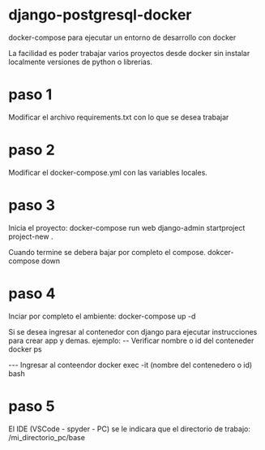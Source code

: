 # django-postgresql-docker
 docker-compose para ejecutar un entorno de desarrollo con docker

 La facilidad es poder trabajar varios proyectos desde docker sin instalar localmente versiones de python o librerias.

 # paso 1
Modificar el archivo requirements.txt con lo que se desea trabajar

# paso 2
Modificar el docker-compose.yml con las variables locales.

# paso 3
Inicia el proyecto:
docker-compose run web django-admin startproject project-new .

Cuando termine se debera bajar por completo el compose.
dokcer-compose down

# paso 4
Inciar por completo el ambiente:
docker-compose up -d

Si se desea ingresar al contenedor con django para ejecutar instrucciones para crear app y demas.
ejemplo:
-- Verificar nombre o id del conteneder
docker ps 

--- Ingresar al conteendor
docker exec -it (nombre del contenedero o id) bash

# paso 5
El IDE (VSCode - spyder - PC) se le indicara que el directorio de trabajo:  /mi_directorio_pc/base



